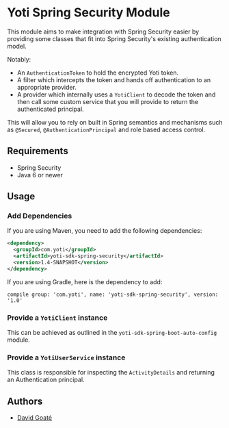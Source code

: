 # Yoti Spring Security Module

This module aims to make integration with Spring Security easier by providing some classes that fit into Spring Security's existing authentication model.

Notably:

* An `AuthenticationToken` to hold the encrypted Yoti token.
* A filter which intercepts the token and hands off authentication to an appropriate provider.
* A provider which internally uses a `YotiClient` to decode the token and then call some custom service that you will provide to return the authenticated principal.

This will allow you to rely on built in Spring semantics and mechanisms such as `@Secured`, `@AuthenticationPrincipal` and role based access control. 

## Requirements

- Spring Security
- Java 6 or newer

## Usage

### Add Dependencies

If you are using Maven, you need to add the following dependencies:

```xml
<dependency>
  <groupId>com.yoti</groupId>
  <artifactId>yoti-sdk-spring-security</artifactId>
  <version>1.4-SNAPSHOT</version>
</dependency>
```

If you are using Gradle, here is the dependency to add:

```
compile group: 'com.yoti', name: 'yoti-sdk-spring-security', version: '1.0'
```

### Provide a `YotiClient` instance

This can be achieved as outlined in the `yoti-sdk-spring-boot-auto-config` module.

### Provide a `YotiUserService` instance

This class is responsible for inspecting the `ActivityDetails` and returning an Authentication principal.

## Authors

* [David Goaté](https://github.com/davidgoate)
